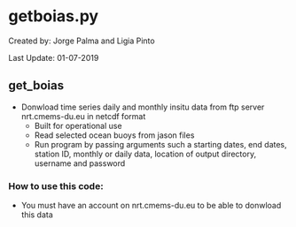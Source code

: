 # getboias.py

Created by: Jorge Palma and Ligia Pinto 

Last Update: 01-07-2019

## get_boias
- Donwload time series daily and monthly  insitu data from ftp server nrt.cmems-du.eu in netcdf format
	- Built for operational use
	- Read selected ocean buoys from jason files
	- Run program by passing arguments such a starting dates, end dates, station ID, monthly or daily data, location of output directory, username and password
		
### How to use this code:

- You must have an account on nrt.cmems-du.eu to be able to donwload this data
